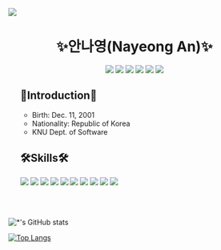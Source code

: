 <!--
<h1 align="center">Hi 👋, I'm Nayeong An</h1>
<h3 align="center">University Student who want to be a Software Engineer.</h3>

<h3 align="left">Connect with me:</h3>
<p align="left">
<a href="https://linkedin.com/in/dsd932" target="blank"><img align="center" src="https://raw.githubusercontent.com/rahuldkjain/github-profile-readme-generator/master/src/images/icons/Social/linked-in-alt.svg" alt="dsd932" height="30" width="40" /></a>
<a href="https://instagram.com/@want_another_place" target="blank"><img align="center" src="https://raw.githubusercontent.com/rahuldkjain/github-profile-readme-generator/master/src/images/icons/Social/instagram.svg" alt="@want_another_place" height="30" width="40" /></a>
</p>

<h3 align="left">Languages and Tools:</h3>
<p align="left"> 
  <a href="https://developer.android.com" target="_blank" rel="noreferrer"> <img src="https://raw.githubusercontent.com/devicons/devicon/master/icons/android/android-original-wordmark.svg" alt="android" width="40" height="40"/> </a> 
  <a href="https://www.arduino.cc/" target="_blank" rel="noreferrer"> <img src="https://cdn.worldvectorlogo.com/logos/arduino-1.svg" alt="arduino" width="40" height="40"/> </a> 
  <a href="https://www.cprogramming.com/" target="_blank" rel="noreferrer"> <img src="https://raw.githubusercontent.com/devicons/devicon/master/icons/c/c-original.svg" alt="c" width="40" height="40"/> </a> 
  <a href="https://www.w3schools.com/cpp/" target="_blank" rel="noreferrer"> <img src="https://raw.githubusercontent.com/devicons/devicon/master/icons/cplusplus/cplusplus-original.svg" alt="cplusplus" width="40" height="40"/> </a> 
  <a href="https://www.w3schools.com/css/" target="_blank" rel="noreferrer"> <img src="https://raw.githubusercontent.com/devicons/devicon/master/icons/css3/css3-original-wordmark.svg" alt="css3" width="40" height="40"/> </a> 
  <a href="https://git-scm.com/" target="_blank" rel="noreferrer"> <img src="https://www.vectorlogo.zone/logos/git-scm/git-scm-icon.svg" alt="git" width="40" height="40"/> </a> 
  <a href="https://www.w3.org/html/" target="_blank" rel="noreferrer"> <img src="https://raw.githubusercontent.com/devicons/devicon/master/icons/html5/html5-original-wordmark.svg" alt="html5" width="40" height="40"/> </a> 
  <a href="https://www.java.com" target="_blank" rel="noreferrer"> <img src="https://raw.githubusercontent.com/devicons/devicon/master/icons/java/java-original.svg" alt="java" width="40" height="40"/> </a> 
  <a href="https://developer.mozilla.org/en-US/docs/Web/JavaScript" target="_blank" rel="noreferrer"> <img src="https://raw.githubusercontent.com/devicons/devicon/master/icons/javascript/javascript-original.svg" alt="javascript" width="40" height="40"/> </a> 
  <a href="https://nodejs.org" target="_blank" rel="noreferrer"> <img src="https://raw.githubusercontent.com/devicons/devicon/master/icons/nodejs/nodejs-original-wordmark.svg" alt="nodejs" width="40" height="40"/> </a> 
  <a href="https://www.python.org" target="_blank" rel="noreferrer"> <img src="https://raw.githubusercontent.com/devicons/devicon/master/icons/python/python-original.svg" alt="python" width="40" height="40"/> </a> 
  <a href="https://www.tensorflow.org" target="_blank" rel="noreferrer"> <img src="https://www.vectorlogo.zone/logos/tensorflow/tensorflow-icon.svg" alt="tensorflow" width="40" height="40"/> </a> 
</p>


### Hi there 👋

**NadudAn/NadudAn** is a ✨ _special_ ✨ repository because its `README.md` (this file) appears on your GitHub profile.

Here are some ideas to get you started:

- 🔭 I’m currently working on ...
- 🌱 I’m currently learning ...
- 👯 I’m looking to collaborate on ...
- 🤔 I’m looking for help with ...
- 💬 Ask me about ...
- 📫 How to reach me: ...
- 😄 Pronouns: ...
- ⚡ Fun fact: ...
-->

<a href="https://github.com/NadudAn"><img src="https://capsule-render.vercel.app/api?type=slice&color=timeAuto&height=150&section=header&text=Nayeong%20An&fontSize=90&fontColor=4C4C4C" /></a>

<h1 align="center">✨안나영(Nayeong An)✨</h1>

<div align="center">
  <a href="mailto:dsd.work12@gmail.com"><img src="https://img.shields.io/badge/-Gmail-EA4335?style=flat-square&logo=Gmail&logoColor=white"/></a> 
  <a href="mailto:dsd932@naver.com"><img src="https://img.shields.io/badge/-NaverMail-03C75A?style=flat-square&logo=Naver&logoColor=white"/></a> 
  <a href="https://www.linkedin.com/in/nayeong-an-486463231/"><img src="https://img.shields.io/badge/-LinkedIn-0A66C2?style=flat-square&logo=LinkedIn&logoColor=white"/></a> 
  <a href="https://instagram.com/na0._.a"><img src="https://img.shields.io/badge/-Instagram-E4405F?style=flat-square&logo=Instagram&logoColor=white"/></a>
  <!--a href="https://instagram.com/want_another_place"><img src="https://img.shields.io/badge/-Instagram-E4405F?style=flat-square&logo=Instagram&logoColor=white"/></a--> 
  <a href="https://discord.gg/#8848"><img src="https://img.shields.io/badge/-Discord-5865F2?style=flat-square&logo=Discord&logoColor=white"/></a>
  <a href="https://hits.seeyoufarm.com"><img src="https://hits.seeyoufarm.com/api/count/incr/badge.svg?url=https%3A%2F%2Fgithub.com%2FNadudAn&count_bg=%23D8CCFF&title_bg=%23848484&icon=aerlingus.svg&icon_color=%23E7E7E7&title=visitors&edge_flat=false"/></a>
</div>
  
  
<ul>
  
  <h2>🔭Introduction🔭</h2>
  
  <ul>
    <li>Birth: Dec. 11, 2001</li>
    <li>Nationality: Republic of Korea</li>
    <li>KNU Dept. of Software</li>
    <!--<li>My <a href="https://nadudan.github.io/">Portfolio</a></li>-->
  </ul>
  
<!--   <h2>🌱Now I'm learning to..</h2>
  
  <img src="https://img.shields.io/badge/-Node.js-339933?style=flat-square&logo=Node.js&logoColor=white"/> 
  <img src="https://img.shields.io/badge/-JSP-007396?style=flat-square&logo=Java&logoColor=white"/>

   -->
  <h2>🛠Skills🛠</h2>

  <!-- https://simpleicons.org/에서 아이콘 찾기 -->
  <img src="https://img.shields.io/badge/-C-A8B9CC?style=flat-square&logo=C&logoColor=black"/>
  <img src="https://img.shields.io/badge/-JAVA-007396?style=flat-square&logo=Java&logoColor=white"/> 
  <img src="https://img.shields.io/badge/-PYTHON-3776AB?style=flat-square&logo=Python&logoColor=white"/>
  <img src="https://img.shields.io/badge/-R-276DC3?style=flat-square&logo=R&logoColor=white"/>
  <img src="https://img.shields.io/badge/-C++-00599C?style=flat-square&logo=c%2B%2B&logoColor=white"/>
  <img src="https://img.shields.io/badge/-Android-3DDC84?style=flat-square&logo=Android&logoColor=white"/> 
  <img src="https://img.shields.io/badge/-HTML5-E34F26?style=flat-square&logo=HTML5&logoColor=white"/> 
  <img src="https://img.shields.io/badge/-CSS3-1572B6?style=flat-square&logo=CSS3&logoColor=white"/>
  <img src="https://img.shields.io/badge/-JavaScript-F7DF1E?style=flat-square&logo=JavaScript&logoColor=black"/>
  <img src="https://img.shields.io/badge/-MySQL-4479A1?style=flat-square&logo=MySQL&logoColor=white"/>

</ul>
<p><br><br></p>


<!--![trophy](https://github-profile-trophy.vercel.app/?username=NadudAn)-->

![*'s GitHub stats](https://github-readme-stats.vercel.app/api?username=NadudAn&show_icons=true&theme=radical)
<!--[![Solved.ac](http://mazassumnida.wtf/api/generate_badge?boj=dsd932)](https://solved.ac/profile/dsd932)-->
[![Top Langs](https://github-readme-stats.vercel.app/api/top-langs/?username=NadudAn&layout=compact)](https://github.com/NadudAn/github-readme-stats)
<!--[![Top Langs](https://github-readme-stats.vercel.app/api/top-langs/?username=NadudAn)](https://github.com/NadudAn/github-readme-stats)-->

